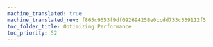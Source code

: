 ```yaml
---
machine_translated: true
machine_translated_rev: f865c9653f9df092694258e0ccdd733c339112f5
toc_folder_title: Optimizing Performance
toc_priority: 52
---
```



